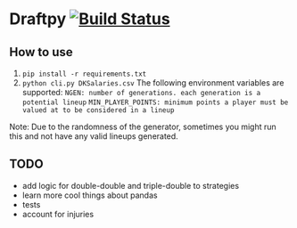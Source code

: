 Draftpy  [![Build Status](https://travis-ci.org/spudfkc/draftpy.svg?branch=master)](https://travis-ci.org/spudfkc/draftpy)
=======

How to use
----------
  1. `pip install -r requirements.txt`
  2. `python cli.py DKSalaries.csv`
  The following environment variables are supported:
    `NGEN: number of generations. each generation is a potential lineup`
    `MIN_PLAYER_POINTS: minimum points a player must be valued at to be considered in a lineup`

Note:
Due to the randomness of the generator, sometimes you might run this and not have any valid lineups generated.



TODO
--------
  - add logic for double-double and triple-double to strategies
  - learn more cool things about pandas
  - tests
  - account for injuries
